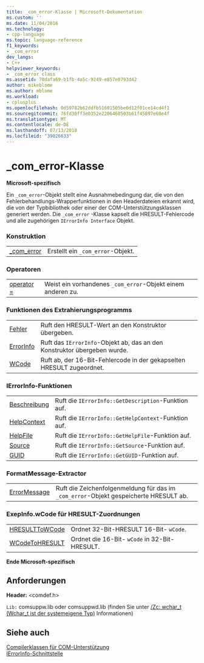 ```yaml
---
title: _com_error-Klasse | Microsoft-Dokumentation
ms.custom: ''
ms.date: 11/04/2016
ms.technology:
- cpp-language
ms.topic: language-reference
f1_keywords:
- _com_error
dev_langs:
- C++
helpviewer_keywords:
- _com_error class
ms.assetid: 70dafa69-b1fb-4a5c-9249-e857e0793d42
author: mikeblome
ms.author: mblome
ms.workload:
- cplusplus
ms.openlocfilehash: 0d59782b62ddfb51601505be6d12f01ce14cd4f1
ms.sourcegitcommit: 76fd30ff3e0352e2206460503b61f45897e60e4f
ms.translationtype: MT
ms.contentlocale: de-DE
ms.lasthandoff: 07/13/2018
ms.locfileid: "39026633"
---
```

# <a name="comerror-class"></a>_com_error-Klasse
**Microsoft-spezifisch**  
  
 Ein `_com_error`-Objekt stellt eine Ausnahmebedingung dar, die von den Fehlerbehandlungs-Wrapperfunktionen in den Headerdateien erkannt wird, die von der Typbibliothek oder einer der COM-Unterstützungsklassen generiert werden. Die `_com_error` -Klasse kapselt die HRESULT-Fehlercode und alle zugehörigen `IErrorInfo Interface` Objekt.  
  
### <a name="construction"></a>Konstruktion  
  
|||  
|-|-|  
|[_com_error](../cpp/com-error-com-error.md)|Erstellt ein `_com_error`-Objekt.|  
  
### <a name="operators"></a>Operatoren  
  
|||  
|-|-|  
|[operator =](../cpp/com-error-operator-equal.md)|Weist ein vorhandenes `_com_error`-Objekt einem anderen zu.|  
  
### <a name="extractor-functions"></a>Funktionen des Extrahierungsprogramms  
  
|||  
|-|-|  
|[Fehler](../cpp/com-error-error.md)|Ruft den HRESULT-Wert an den Konstruktor übergeben.|  
|[ErrorInfo](../cpp/com-error-errorinfo.md)|Ruft das `IErrorInfo`-Objekt ab, das an den Konstruktor übergeben wurde.|  
|[WCode](../cpp/com-error-wcode.md)|Ruft ab, der 16-Bit-Fehlercode in der gekapselten HRESULT zugeordnet.|  
  
### <a name="ierrorinfo-functions"></a>IErrorInfo-Funktionen  
  
|||  
|-|-|  
|[Beschreibung](../cpp/com-error-description.md)|Ruft die `IErrorInfo::GetDescription`-Funktion auf.|  
|[HelpContext](../cpp/com-error-helpcontext.md)|Ruft die `IErrorInfo::GetHelpContext`-Funktion auf.|  
|[HelpFile](../cpp/com-error-helpfile.md)|Ruft die `IErrorInfo::GetHelpFile`-Funktion auf.|  
|[Source](../cpp/com-error-source.md)|Ruft die `IErrorInfo::GetSource`-Funktion auf.|  
|[GUID](../cpp/com-error-guid.md)|Ruft die `IErrorInfo::GetGUID`-Funktion auf.|  
  
### <a name="format-message-extractor"></a>FormatMessage-Extractor  
  
|||  
|-|-|  
|[ErrorMessage](../cpp/com-error-errormessage.md)|Ruft die Zeichenfolgenmeldung für das im `_com_error`-Objekt gespeicherte HRESULT ab.|  
  
### <a name="exepinfowcode-to-hresult-mappers"></a>ExepInfo.wCode für HRESULT-Zuordnungen  
  
|||  
|-|-|  
|[HRESULTToWCode](../cpp/com-error-hresulttowcode.md)|Ordnet 32-Bit-HRESULT 16-Bit- `wCode`.|  
|[WCodeToHRESULT](../cpp/com-error-wcodetohresult.md)|Ordnet die 16-Bit- `wCode` in 32-Bit-HRESULT.|  
  
**Ende Microsoft-spezifisch**  
  
## <a name="requirements"></a>Anforderungen  
 **Header:** \<comdef.h>  
  
 `Lib:` comsuppw.lib oder comsuppwd.lib (finden Sie unter [/Zc: wchar_t (Wchar_t ist der systemeigene Typ)](../build/reference/zc-wchar-t-wchar-t-is-native-type.md) Informationen)  
  
## <a name="see-also"></a>Siehe auch  
 [Compilerklassen für COM-Unterstützung](../cpp/compiler-com-support-classes.md)   
 [IErrorInfo-Schnittstelle](http://msdn.microsoft.com/4dda6909-2d9a-4727-ae0c-b5f90dcfa447)